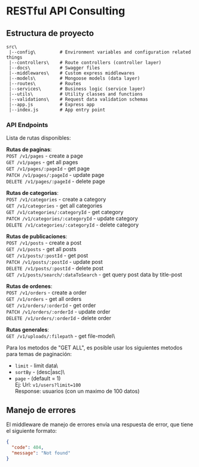 # RESTful API Consulting

## Estructura de proyecto

```
src\
 |--config\         # Environment variables and configuration related things
 |--controllers\    # Route controllers (controller layer)
 |--docs\           # Swagger files
 |--middlewares\    # Custom express middlewares
 |--models\         # Mongoose models (data layer)
 |--routes\         # Routes
 |--services\       # Business logic (service layer)
 |--utils\          # Utility classes and functions
 |--validations\    # Request data validation schemas
 |--app.js          # Express app
 |--index.js        # App entry point
```

### API Endpoints

Lista de rutas disponibles:

**Rutas de paginas**:\
`POST /v1/pages` - create a page\
`GET /v1/pages` - get all pages\
`GET /v1/pages/:pageId` - get page\
`PATCH /v1/pages/:pageId` - update page\
`DELETE /v1/pages/:pageId` - delete page

**Rutas de categorias**:\
`POST /v1/categories` - create a category\
`GET /v1/categories` - get all categories\
`GET /v1/categories/:categoryId` - get category\
`PATCH /v1/categories/:categoryId` - update category\
`DELETE /v1/categories/:categoryId` - delete category

**Rutas de publicaciones**:\
`POST /v1/posts` - create a post\
`GET /v1/posts` - get all posts\
`GET /v1/posts/:postId` - get post\
`PATCH /v1/posts/:postId` - update post\
`DELETE /v1/posts/:postId` - delete post\
`GET /v1/posts/search/:dataToSearch` - get query post data by title-post

**Rutas de ordenes**:\
`POST /v1/orders` - create a order\
`GET /v1/orders` - get all orders\
`GET /v1/orders/:orderId` - get order\
`PATCH /v1/orders/:orderId` - update order\
`DELETE /v1/orders/:orderId` - delete order


**Rutas generales**:\
`GET /v1/uploads/:filepath` - get file-model\


Para los metodos de "GET ALL", es posible usar los siguientes metodos para temas de paginación:
- `limit` - limit data\
- `sortBy` - (desc|asc)\
- `page` - (default = 1)\
Ej:
Url: `v1/users?limit=100`\
Response: usuarios (con un maximo de 100 datos)

## Manejo de errores

El middleware de manejo de errores envía una respuesta de error, que tiene el siguiente formato:

```json
{
  "code": 404,
  "message": "Not found"
}
```
